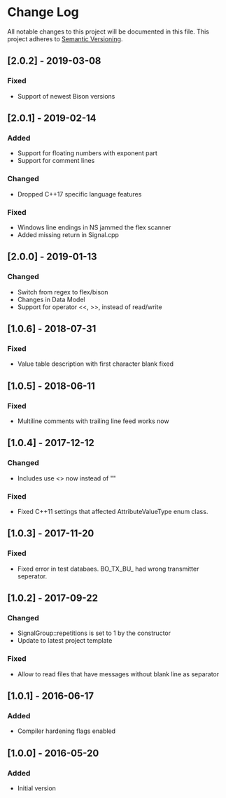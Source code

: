 # Change Log
All notable changes to this project will be documented in this file.
This project adheres to [Semantic Versioning](http://semver.org/).

## [2.0.2] - 2019-03-08
### Fixed
- Support of newest Bison versions

## [2.0.1] - 2019-02-14
### Added
- Support for floating numbers with exponent part
- Support for comment lines
### Changed
- Dropped C++17 specific language features
### Fixed
- Windows line endings in NS jammed the flex scanner
- Added missing return in Signal.cpp

## [2.0.0] - 2019-01-13
### Changed
- Switch from regex to flex/bison
- Changes in Data Model
- Support for operator <<, >>, instead of read/write

## [1.0.6] - 2018-07-31
### Fixed
- Value table description with first character blank fixed

## [1.0.5] - 2018-06-11
### Fixed
- Multiline comments with trailing line feed works now

## [1.0.4] - 2017-12-12
### Changed
- Includes use <> now instead of ""
### Fixed
- Fixed C++11 settings that affected AttributeValueType enum class.

## [1.0.3] - 2017-11-20
### Fixed
- Fixed error in test databaes. BO_TX_BU_ had wrong transmitter seperator.

## [1.0.2] - 2017-09-22
### Changed
- SignalGroup::repetitions is set to 1 by the constructor
- Update to latest project template
### Fixed
- Allow to read files that have messages without blank line as separator

## [1.0.1] - 2016-06-17
### Added
- Compiler hardening flags enabled

## [1.0.0] - 2016-05-20
### Added
- Initial version
